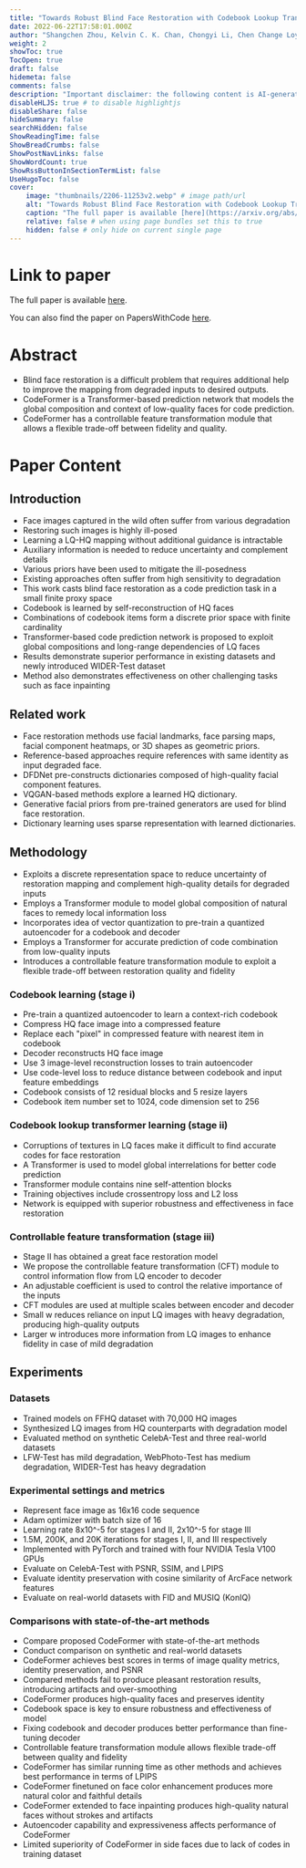 ```yaml
---
title: "Towards Robust Blind Face Restoration with Codebook Lookup Transformer"
date: 2022-06-22T17:58:01.000Z
author: "Shangchen Zhou, Kelvin C. K. Chan, Chongyi Li, Chen Change Loy"
weight: 2
showToc: true
TocOpen: true
draft: false
hidemeta: false
comments: false
description: "Important disclaimer: the following content is AI-generated, please make sure to fact check the presented information by reading the full paper."
disableHLJS: true # to disable highlightjs
disableShare: false
hideSummary: false
searchHidden: false
ShowReadingTime: false
ShowBreadCrumbs: false
ShowPostNavLinks: false
ShowWordCount: true
ShowRssButtonInSectionTermList: false
UseHugoToc: false
cover:
    image: "thumbnails/2206-11253v2.webp" # image path/url
    alt: "Towards Robust Blind Face Restoration with Codebook Lookup Transformer" # alt text
    caption: "The full paper is available [here](https://arxiv.org/abs/2206.11253)." # display caption under cover
    relative: false # when using page bundles set this to true
    hidden: false # only hide on current single page
---
```


# Link to paper
The full paper is available [here](https://arxiv.org/abs/2206.11253).

You can also find the paper on PapersWithCode [here](https://paperswithcode.com/paper/towards-robust-blind-face-restoration-with).

# Abstract
- Blind face restoration is a difficult problem that requires additional help to improve the mapping from degraded inputs to desired outputs.
- CodeFormer is a Transformer-based prediction network that models the global composition and context of low-quality faces for code prediction.
- CodeFormer has a controllable feature transformation module that allows a flexible trade-off between fidelity and quality.

# Paper Content

## Introduction
- Face images captured in the wild often suffer from various degradation
- Restoring such images is highly ill-posed
- Learning a LQ-HQ mapping without additional guidance is intractable
- Auxiliary information is needed to reduce uncertainty and complement details
- Various priors have been used to mitigate the ill-posedness
- Existing approaches often suffer from high sensitivity to degradation
- This work casts blind face restoration as a code prediction task in a small finite proxy space
- Codebook is learned by self-reconstruction of HQ faces
- Combinations of codebook items form a discrete prior space with finite cardinality
- Transformer-based code prediction network is proposed to exploit global compositions and long-range dependencies of LQ faces
- Results demonstrate superior performance in existing datasets and newly introduced WIDER-Test dataset
- Method also demonstrates effectiveness on other challenging tasks such as face inpainting

## Related work
- Face restoration methods use facial landmarks, face parsing maps, facial component heatmaps, or 3D shapes as geometric priors.
- Reference-based approaches require references with same identity as input degraded face.
- DFDNet pre-constructs dictionaries composed of high-quality facial component features.
- VQGAN-based methods explore a learned HQ dictionary.
- Generative facial priors from pre-trained generators are used for blind face restoration.
- Dictionary learning uses sparse representation with learned dictionaries.

## Methodology
- Exploits a discrete representation space to reduce uncertainty of restoration mapping and complement high-quality details for degraded inputs
- Employs a Transformer module to model global composition of natural faces to remedy local information loss
- Incorporates idea of vector quantization to pre-train a quantized autoencoder for a codebook and decoder
- Employs a Transformer for accurate prediction of code combination from low-quality inputs
- Introduces a controllable feature transformation module to exploit a flexible trade-off between restoration quality and fidelity

### Codebook learning (stage i)
- Pre-train a quantized autoencoder to learn a context-rich codebook
- Compress HQ face image into a compressed feature
- Replace each "pixel" in compressed feature with nearest item in codebook
- Decoder reconstructs HQ face image
- Use 3 image-level reconstruction losses to train autoencoder
- Use code-level loss to reduce distance between codebook and input feature embeddings
- Codebook consists of 12 residual blocks and 5 resize layers
- Codebook item number set to 1024, code dimension set to 256

### Codebook lookup transformer learning (stage ii)
- Corruptions of textures in LQ faces make it difficult to find accurate codes for face restoration
- A Transformer is used to model global interrelations for better code prediction
- Transformer module contains nine self-attention blocks
- Training objectives include crossentropy loss and L2 loss
- Network is equipped with superior robustness and effectiveness in face restoration

### Controllable feature transformation (stage iii)
- Stage II has obtained a great face restoration model
- We propose the controllable feature transformation (CFT) module to control information flow from LQ encoder to decoder
- An adjustable coefficient is used to control the relative importance of the inputs
- CFT modules are used at multiple scales between encoder and decoder
- Small w reduces reliance on input LQ images with heavy degradation, producing high-quality outputs
- Larger w introduces more information from LQ images to enhance fidelity in case of mild degradation

## Experiments

### Datasets
- Trained models on FFHQ dataset with 70,000 HQ images
- Synthesized LQ images from HQ counterparts with degradation model
- Evaluated method on synthetic CelebA-Test and three real-world datasets
- LFW-Test has mild degradation, WebPhoto-Test has medium degradation, WIDER-Test has heavy degradation

### Experimental settings and metrics
- Represent face image as 16x16 code sequence
- Adam optimizer with batch size of 16
- Learning rate 8x10^-5 for stages I and II, 2x10^-5 for stage III
- 1.5M, 200K, and 20K iterations for stages I, II, and III respectively
- Implemented with PyTorch and trained with four NVIDIA Tesla V100 GPUs
- Evaluate on CelebA-Test with PSNR, SSIM, and LPIPS
- Evaluate identity preservation with cosine similarity of ArcFace network features
- Evaluate on real-world datasets with FID and MUSIQ (KonIQ)

### Comparisons with state-of-the-art methods
- Compare proposed CodeFormer with state-of-the-art methods
- Conduct comparison on synthetic and real-world datasets
- CodeFormer achieves best scores in terms of image quality metrics, identity preservation, and PSNR
- Compared methods fail to produce pleasant restoration results, introducing artifacts and over-smoothing
- CodeFormer produces high-quality faces and preserves identity
- Codebook space is key to ensure robustness and effectiveness of model
- Fixing codebook and decoder produces better performance than fine-tuning decoder
- Controllable feature transformation module allows flexible trade-off between quality and fidelity
- CodeFormer has similar running time as other methods and achieves best performance in terms of LPIPS
- CodeFormer finetuned on face color enhancement produces more natural color and faithful details
- CodeFormer extended to face inpainting produces high-quality natural faces without strokes and artifacts
- Autoencoder capability and expressiveness affects performance of CodeFormer
- Limited superiority of CodeFormer in side faces due to lack of codes in training dataset
